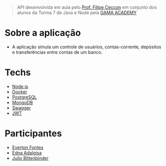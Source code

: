 > API desenvolvida em aula pelo [Prof. Filipe Ceccon](https://github.com/filipececcon) em conjunto dos alunos da Turma 7 de Java e Node pela [GAMA ACADEMY](https://www.gama.academy/)

# Sobre a aplicação

 - A aplicação simula um controle de usuários, contas-corrente, depósitos e transferências entre contas de um banco.

# Techs

 - [Node.js](https://nodejs.org/)
 - [Docker](https://www.docker.com/)
 - [PostgreSQL](https://www.postgresql.org/)
 - [MongoDB](https://www.mongodb.com/)
 - [Swagger](https://swagger.io/)
 - [JWT](https://jwt.io/)

# Participantes

 - [Everton Fontes](https://github.com/EvertonFontes)
 - [Edna Adalgisa](https://github.com/ednaadal)
 - [Julio Bittenbinder](https://github.com/j-bittenbinder)
